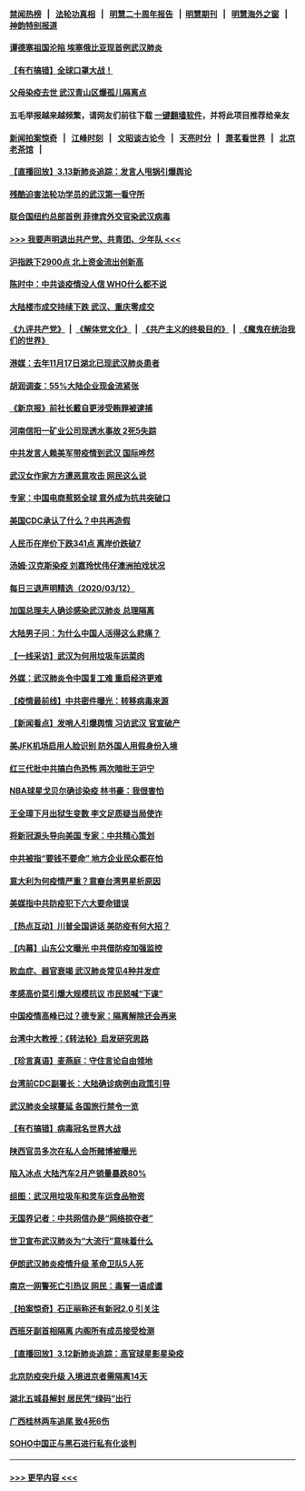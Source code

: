 #### [禁闻热榜](热点新闻.md?=0)  &nbsp;&nbsp;|&nbsp;&nbsp; [法轮功真相](https://github.com/gfw-breaker/truth/blob/master/README.md?=0) &nbsp;&nbsp;|&nbsp;&nbsp; [明慧二十周年报告](https://github.com/gfw-breaker/mh-reports/blob/master/README.md?=0) &nbsp;&nbsp;|&nbsp;&nbsp;[明慧期刊](https://github.com/gfw-breaker/mh-qikan) &nbsp;&nbsp;|&nbsp;&nbsp; [明慧海外之窗](https://github.com/gfw-breaker/mh-news/blob/master/README.md?=0) &nbsp;&nbsp;|&nbsp;&nbsp; [神韵特别报道](https://github.com/gfw-breaker/mh-news/blob/master/shenyun.md?=0)
#### [谭德塞祖国沦陷 埃塞俄比亚现首例武汉肺炎](../pages/nsc413/n11938415.md?t=03132331) 
#### [【有冇搞错】全球口罩大战！](../pages/nsc413/n11938472.md?t=03132331) 
#### [父母染疫去世 武汉青山区爆孤儿隔离点](../pages/nsc413/n11938032.md?t=03132331) 
#### 五毛举报越来越频繁，请网友们前往下载 [一键翻墙软件](https://github.com/gfw-breaker/ssr-accounts)，并将此项目推荐给亲友
#### [新闻拍案惊奇](https://github.com/gfw-breaker/banned-news/blob/master/pages/link4.md) &nbsp;&nbsp;|&nbsp;&nbsp; [江峰时刻](https://github.com/gfw-breaker/banned-news/blob/master/pages/link4.md) &nbsp;&nbsp;|&nbsp;&nbsp; [文昭谈古论今](https://github.com/gfw-breaker/banned-news/blob/master/pages/link4.md) &nbsp;&nbsp;|&nbsp;&nbsp; [天亮时分](https://github.com/gfw-breaker/banned-news/blob/master/pages/link4.md) &nbsp;&nbsp;|&nbsp;&nbsp; [萧茗看世界](https://github.com/gfw-breaker/banned-news/blob/master/pages/link4.md) &nbsp;&nbsp;|&nbsp;&nbsp; [北京老茶馆](https://github.com/gfw-breaker/banned-news/blob/master/pages/link4.md) &nbsp;&nbsp;|&nbsp;&nbsp; 
#### [【直播回放】3.13新肺炎追踪：发言人甩锅引爆舆论](../pages/nsc413/n11938042.md?t=03132331) 
#### [残酷迫害法轮功学员的武汉第一看守所](../pages/nsc413/n11935225.md?t=03132331) 
#### [联合国纽约总部首例 菲律宾外交官染武汉病毒](../pages/nsc413/n11937995.md?t=03132331) 
#### [>>> 我要声明退出共产党、共青团、少年队 <<<](https://github.com/begood0513/goodnews/blob/master/quit/letter.md) 
#### [沪指跌下2900点 北上资金流出创新高](../pages/nsc413/n11937855.md?t=03132331) 
#### [陈时中：中共谈疫情没人信 WHO什么都不说](../pages/nsc413/n11937929.md?t=03132331) 
#### [大陆楼市成交持续下跌 武汉、重庆零成交](../pages/nsc413/n11937577.md?t=03132331) 
#### [《九评共产党》](https://github.com/begood0513/9ping.md/blob/master/README.md) &nbsp;|&nbsp; [《解体党文化》](../../../../jtdwh.md/blob/master/README.md)  &nbsp;|&nbsp; [《共产主义的终极目的》](../../../../gczydzjmd.md/blob/master/README.md) &nbsp;|&nbsp; [《魔鬼在统治我们的世界》](../../../../mgztzwmdsj.md/blob/master/README.md) 
#### [港媒：去年11月17日湖北已现武汉肺炎患者](../pages/nsc413/n11937669.md?t=03132331) 
#### [胡润调查：55%大陆企业现金流紧张](../pages/nsc413/n11937107.md?t=03132331) 
#### [《新京报》前社长戴自更涉受贿罪被逮捕](../pages/nsc413/n11937422.md?t=03132331) 
#### [河南信阳一矿业公司现透水事故 2死5失踪](../pages/nsc413/n11937442.md?t=03132331) 
#### [中共发言人赖美军带疫情到武汉 国际哗然](../pages/nsc413/n11936484.md?t=03132331) 
#### [武汉女作家方方遭恶意攻击 网民这么说](../pages/nsc413/n11937048.md?t=03132331) 
#### [专家：中国电商惹怒全球 意外成为抗共突破口](../pages/nsc413/n11937116.md?t=03132331) 
#### [美国CDC承认了什么？中共再造假](../pages/nsc413/n11936666.md?t=03132331) 
#### [人民币在岸价下跌341点 离岸价跌破7](../pages/nsc413/n11936779.md?t=03132331) 
#### [汤姆·汉克斯染疫 刘嘉玲忧伟仔澳洲拍戏状况](../pages/nsc413/n11936606.md?t=03132331) 
#### [每日三退声明精选（2020/03/12）](../pages/nsc413/n11937149.md?t=03132331) 
#### [加国总理夫人确诊感染武汉肺炎 总理隔离](../pages/nsc413/n11936352.md?t=03132331) 
#### [大陆男子问：为什么中国人活得这么悲痛？](../pages/nsc413/n11935554.md?t=03132331) 
#### [【一线采访】武汉为何用垃圾车运菜肉](../pages/nsc413/n11936647.md?t=03132331) 
#### [外媒：武汉肺炎令中国复工难 重启经济更难](../pages/nsc413/n11936267.md?t=03132331) 
#### [【疫情最前线】中共密件曝光：转移病毒来源](../pages/nsc413/n11936342.md?t=03132331) 
#### [【新闻看点】发哨人引爆舆情 习访武汉 官宣破产](../pages/nsc413/n11936289.md?t=03132331) 
#### [美JFK机场启用人脸识别 防外国人用假身份入境](../pages/nsc413/n11936511.md?t=03132331) 
#### [红三代批中共搞白色恐怖 两次暗批王沪宁](../pages/nsc413/n11936325.md?t=03132331) 
#### [NBA球星戈贝尔确诊染疫 林书豪：我很害怕](../pages/nsc413/n11936430.md?t=03132331) 
#### [王全璋下月出狱生变数 李文足质疑当局使诈](../pages/nsc413/n11936535.md?t=03132331) 
#### [将新冠源头导向美国 专家：中共精心策划](../pages/nsc413/n11936432.md?t=03132331) 
#### [中共被指“要钱不要命” 地方企业民众都在怕](../pages/nsc413/n11936481.md?t=03132331) 
#### [意大利为何疫情严重？意裔台湾男星析原因](../pages/nsc413/n11936148.md?t=03132331) 
#### [美媒指中共防疫犯下六大要命错误](../pages/nsc413/n11936270.md?t=03132331) 
#### [【热点互动】川普全国讲话 美防疫有何大招？](../pages/nsc413/n11936288.md?t=03132331) 
#### [【内幕】山东公文曝光 中共借防疫加强监控](../pages/nsc413/n11934303.md?t=03132331) 
#### [败血症、器官衰竭 武汉肺炎常见4种并发症](../pages/nsc413/n11936256.md?t=03132331) 
#### [孝感高价菜引爆大规模抗议 市民怒喊“下课”](../pages/nsc413/n11936264.md?t=03132331) 
#### [中国疫情高峰已过？德专家：隔离解除还会再来](../pages/nsc413/n11935994.md?t=03132331) 
#### [台湾中大教授：《转法轮》启发研究思路](../pages/nsc413/n11936131.md?t=03132331) 
#### [【珍言真语】麦燕庭：守住言论自由领地](../pages/nsc413/n11936215.md?t=03132331) 
#### [台湾前CDC副署长：大陆确诊病例由政策引导](../pages/nsc413/n11935598.md?t=03132331) 
#### [武汉肺炎全球蔓延 各国旅行禁令一览](../pages/nsc413/n11936089.md?t=03132331) 
#### [【有冇搞错】病毒冠名世界大战](../pages/nsc413/n11936158.md?t=03132331) 
#### [陕西官员多次在私人会所赌博被曝光](../pages/nsc413/n11935782.md?t=03132331) 
#### [陷入冰点 大陆汽车2月产销量暴跌80%](../pages/nsc413/n11935943.md?t=03132331) 
#### [组图：武汉用垃圾车和灵车运食品物资](../pages/nsc413/n11935329.md?t=03132331) 
#### [无国界记者：中共网信办是“网络掠夺者”](../pages/nsc413/n11936021.md?t=03132331) 
#### [世卫宣布武汉肺炎为“大流行”意味着什么](../pages/nsc413/n11935933.md?t=03132331) 
#### [伊朗武汉肺炎疫情升级 革命卫队5人死](../pages/nsc413/n11935711.md?t=03132331) 
#### [南京一网警死亡引热议 网民：毒誓一语成谶](../pages/nsc413/n11935645.md?t=03132331) 
#### [【拍案惊奇】石正丽称还有新冠2.0 引关注](../pages/nsc413/n11934119.md?t=03132331) 
#### [西班牙副首相隔离 内阁所有成员接受检测](../pages/nsc413/n11935473.md?t=03132331) 
#### [【直播回放】3.12新肺炎追踪：高官球星影星染疫](../pages/nsc413/n11935368.md?t=03132331) 
#### [北京防疫突升级 入境进京者需隔离14天](../pages/nsc413/n11935042.md?t=03132331) 
#### [湖北五城县解封 居民凭“绿码”出行](../pages/nsc413/n11935249.md?t=03132331) 
#### [广西桂林两车追尾 致4死6伤](../pages/nsc413/n11935065.md?t=03132331) 
#### [SOHO中国正与黑石进行私有化谈判](../pages/nsc413/n11934453.md?t=03132331) 

----
#### [ >>> 更早内容 <<< ](../indexes/nsc413-earlier.md)

